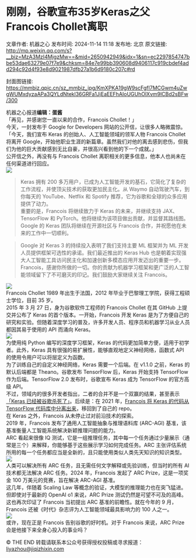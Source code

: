 # 刚刚，谷歌宣布35岁Keras之父Francois Chollet离职

文章作者: 机器之心
发布时间: 2024-11-14 11:18
发布地: 北京
原文链接: http://mp.weixin.qq.com/s?__biz=MzA3MzI4MjgzMw==&mid=2650942949&idx=1&sn=ec2297854747bbe53dae63279e07f7e9&chksm=84e7e99bb390608d9406117c919cbdef4add294c92d4f93e8d9021987dfb27a1b6d9180c207c#rd

封面图链接: https://mmbiz.qpic.cn/sz_mmbiz_jpg/KmXPKA19gW9scFgfI7MCGwm4uZwgWUMxdyzaAPa3QYLdNtekl36GRFa1JjEaEEFhAIoUGUhOlXvm9lCBd2sBFw/300

机器之心报道**编辑：蛋酱**  
「再见，并感谢您一直以来的合作，Francois Chollet！」  
今天，一封发布于 Google for Developers 网站的公开信，让很多人略微震惊。  
「今天，我们宣布 Keras 的创始人、人工智能领域的领军人物 Francois Chollet 将离开
Google，开始他职业生涯的新篇章。虽然我们对他的离去感到悲伤，但我们为他的巨大贡献感到无比自豪，并很高兴看到他的下一个成就。」  
公开信之外，再没有与 Francois Chollet 离职相关的更多信息，他本人也尚未在任何渠道进行回应。  
![](https://mmbiz.qpic.cn/sz_mmbiz_png/KmXPKA19gW9scFgfI7MCGwm4uZwgWUMxkMjprol0cwPuRdsia9CibpHTwlmnyuPQUfWrfyibjGiaicL8FvauOWdhl0Q/640?wx_fmt=png&from=appmsg)  

> Keras 拥有 200 多万用户，已成为人工智能开发的基石，它简化了复杂的工作流程，并使顶尖技术的获取更加民主化。从 Waymo
> 自动驾驶汽车，到你每天的 YouTube、Netflix 和 Spotify 推荐，它为谷歌和全球的众多应用提供了动力。  
> 重要的是，Francois 将继续致力于 Keras 的未来，并继续支持 JAX、TensorFlow 和
> PyTorch。他将继续为该项目做出贡献，并监督其路线图。Google 的 Keras 团队将继续在开源社区与 Francois
> 合作，并祝愿他在未来的工作中一切顺利。

> Google 对 Keras 3 的持续投入表明了我们支持主要 ML 框架并为 ML 开发人员提供框架可选性的承诺。我们最近推出的 Keras Hub
> 也是朝着实现强大人工智能工具访问民主化和加速创新多模态应用开发迈出的重要一步。  
> Francois，感谢你所做的一切。你的贡献为机器学习框架和更广泛的人工智能领域留下了不可磨灭的印记。我们鼓励大家继续关注 Francois。

  
![](https://mmbiz.qpic.cn/sz_mmbiz_png/KmXPKA19gW9scFgfI7MCGwm4uZwgWUMxuO24I3Fhc9UdW9UuuBIrBDI9y9n5SkWzAaDib9A38ibnibxmnkialRAA8A/640?wx_fmt=png&from=appmsg)  
Francois Chollet 1989 年出生于法国，2012 年毕业于巴黎理工学院，获得工程硕士学位，目前 35 岁。  
2015 年 3 月 27 日，身为谷歌软件工程师的 Francois Chollet 在其 GitHub 上提交并公布了 Keras
的首个版本。一开始，Francois 开发 Keras
是为了方便自己的研究和实验。但随着深度学习的普及，许多开发人员、程序员和机器学习从业人员都因其易于使用的 API 而涌向 Keras。  
![](https://mmbiz.qpic.cn/sz_mmbiz_png/KmXPKA19gW9scFgfI7MCGwm4uZwgWUMxFUHUibXTVwqGTWIdK9Bufgre1CJFfBaobibc2FN0mPNlWzxKRWQtfXHA/640?wx_fmt=png&from=appmsg)  
为使用纯 Python 编写的深度学习框架，Keras 的代码更加简单方便，适用于初学者。此外，Keras
具有很强的易扩展性，能够直观地定义神经网络，函数式 API 的使用令用户可以将层定义为函数。  
为了训练自己的自定义神经网络，Keras 需要一个后端。在 v1.1.0 之前，Keras 的默认后端都是 Theano。谷歌发布 TensorFlow
后，Keras 开始支持 TensorFlow 作为后端。TensorFlow 2.0 发布时，谷歌宣布 Keras 成为 TensorFlow 的官方高级
API。  
不过，领域内的很多开发者指出，二者的合并不是一个双赢的结果，甚至表示[「Keras
已经被谷歌杀死了」](http://mp.weixin.qq.com/s?__biz=MzA3MzI4MjgzMw==&mid=2650812248&idx=1&sn=da9fa67d1aae70a29dd55f9d4467fe4a&chksm=84e5eb26b39262308f82f104f049039ed348212476acdc86e190f69d49be97fffa4bdbca5321&scene=21#wechat_redirect)。后续是：在
2021 年，[Francois 将 Keras 的代码从 TensorFlow
代码库中分离出来](http://mp.weixin.qq.com/s?__biz=MzA3MzI4MjgzMw==&mid=2650818609&idx=3&sn=003281c20f17b8b3d3d8e2a9ddcb7882&chksm=84e58c4fb3920559ae6a56c4293311ddc816e3cf01f1a865b82799fb5b39c0b15d718b5e7e7b&scene=21#wechat_redirect)，移回到了自己的
repo。  
在 Keras 之外，Francois 从未停止过对前沿技术的探索。  
2019 年，Francois 发布了通用人工智能抽象与推理语料库 (ARC-AGI) 基准，该基准衡量人工智能系统解决新颖推理问题的能力。  
ARC 看起来很像 IQ 测试，它是一组推理任务，其中每一个任务通过少量展示（通常是三个）来解释，你能够基于这些展示学习如何完成任务。ARC
主张评估系统所用的每一个任务都应当是全新的，且只能使用类似人类先天知识的知识类型。  
![](https://mmbiz.qpic.cn/sz_mmbiz_png/KmXPKA19gW9scFgfI7MCGwm4uZwgWUMxqaMVaib6Be2XKSicBcSZLHJcQYsBibur8XdgXg2PeaNSYll52fUHbnCIg/640?wx_fmt=png&from=appmsg)  
人类可以解决所有 ARC 任务，且无需任何文字解释或先验训练，但当时的所有 AI 技术都无法解决 ARC 任务。2024 年，Francois 发起了
ARC Prize，这是一项奖金 100 万美元的竞赛，旨在解决 ARC-AGI 基准。  
这几年，伴随着 Scaling Law 等概念的验证，大模型的推理能力也在突飞猛进。但即使对于最新的 OpenAI o1 来说，ARC Prize
测试仍然是可望不可及的高峰。这也再次印证了 Francois 当初提出 ARC 基准的前瞻性。就在今年的 9 月，Francois
还被《时代》杂志评为人工智能领域最具影响力的 100 人之一。  
![](https://mmbiz.qpic.cn/sz_mmbiz_png/KmXPKA19gW9scFgfI7MCGwm4uZwgWUMxgodJzyGK0HamjVY5wzluHYu7roN82hic8noWwMOs5jhsrLrGjTbJI7g/640?wx_fmt=png&from=appmsg)  
或许，现在正是 Francois 告别谷歌的好时机。对于 Francois 来说，ARC Prize 会是他接下来全身心投入的事业吗？  
  
© THE END 转载请联系本公众号获得授权投稿或寻求报道：liyazhou@jiqizhixin.com  
  
  


